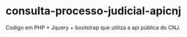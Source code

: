 # consulta-processo-judicial-apicnj
Codigo em PHP + Jquery + bootstrap que utiliza a api pública do CNJ. 
